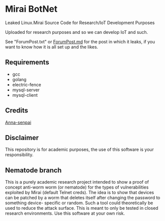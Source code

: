# Mirai BotNet
Leaked Linux.Mirai Source Code for Research/IoT Development Purposes

Uploaded for research purposes and so we can develop IoT and such.

See "ForumPost.txt" or [ForumPost.md](ForumPost.md) for the post in which it
leaks, if you want to know how it is all set up and the likes.

## Requirements
* gcc
* golang
* electric-fence
* mysql-server
* mysql-client

## Credits

[Anna-senpai](https://hackforums.net/showthread.php?tid=5420472)

## Disclaimer

This repository is for academic purposes, the use of this software is your
responsibility.


## Nematode branch

This is a purely academic research project intended to show a proof of concept 
anti-worm worm (or nematode) for the types of vulnerabilities exploited by
Mirai (default Telnet creds). The idea is to show that devices can be patched by
a worm that deletes itself after changing the password to something device-
specific or random. Such a tool could theoretically be used to reduce the attack
surface. This is meant to only be tested in closed research environments. Use
this software at your own risk.
